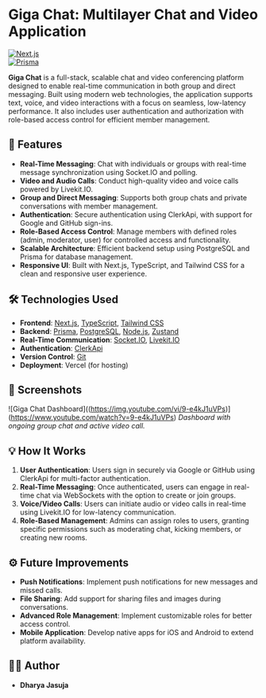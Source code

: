 # Giga Chat: Multilayer Chat and Video Application


[![Next.js](https://img.shields.io/badge/Next.js-Framework-blue)](https://nextjs.org/)  
[![Prisma](https://img.shields.io/badge/Prisma-ORM-green)](https://www.prisma.io/)

**Giga Chat** is a full-stack, scalable chat and video conferencing platform designed to enable real-time communication in both group and direct messaging. Built using modern web technologies, the application supports text, voice, and video interactions with a focus on seamless, low-latency performance. It also includes user authentication and authorization with role-based access control for efficient member management.

## 🚀 Features

- **Real-Time Messaging**: Chat with individuals or groups with real-time message synchronization using Socket.IO and polling.
- **Video and Audio Calls**: Conduct high-quality video and voice calls powered by Livekit.IO.
- **Group and Direct Messaging**: Supports both group chats and private conversations with member management.
- **Authentication**: Secure authentication using ClerkApi, with support for Google and GitHub sign-ins.
- **Role-Based Access Control**: Manage members with defined roles (admin, moderator, user) for controlled access and functionality.
- **Scalable Architecture**: Efficient backend setup using PostgreSQL and Prisma for database management.
- **Responsive UI**: Built with Next.js, TypeScript, and Tailwind CSS for a clean and responsive user experience.

## 🛠️ Technologies Used

- **Frontend**: [Next.js](https://nextjs.org/), [TypeScript](https://www.typescriptlang.org/), [Tailwind CSS](https://tailwindcss.com/)
- **Backend**: [Prisma](https://www.prisma.io/), [PostgreSQL](https://www.postgresql.org/), [Node.js](https://nodejs.org/), [Zustand](https://github.com/pmndrs/zustand)
- **Real-Time Communication**: [Socket.IO](https://socket.io/), [Livekit.IO](https://livekit.io/)
- **Authentication**: [ClerkApi](https://clerk.dev/)
- **Version Control**: [Git](https://git-scm.com/)
- **Deployment**: Vercel (for hosting)

## 📸 Screenshots

![Giga Chat Dashboard]((https://img.youtube.com/vi/9-e4kJ1uVPs)](https://www.youtube.com/watch?v=9-e4kJ1uVPs)
*Dashboard with ongoing group chat and active video call.*


## 💡 How It Works

1. **User Authentication**: Users sign in securely via Google or GitHub using ClerkApi for multi-factor authentication.
2. **Real-Time Messaging**: Once authenticated, users can engage in real-time chat via WebSockets with the option to create or join groups.
3. **Voice/Video Calls**: Users can initiate audio or video calls in real-time using Livekit.IO for low-latency communication.
4. **Role-Based Management**: Admins can assign roles to users, granting specific permissions such as moderating chat, kicking members, or creating new rooms.

## ⚙️ Future Improvements

- **Push Notifications**: Implement push notifications for new messages and missed calls.
- **File Sharing**: Add support for sharing files and images during conversations.
- **Advanced Role Management**: Implement customizable roles for better access control.
- **Mobile Application**: Develop native apps for iOS and Android to extend platform availability.

## 🧑‍💻 Author

- **Dharya Jasuja**  
 
